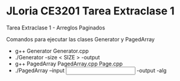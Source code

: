 # JLoria CE3201 Tarea Extraclase 1
Tarea Extraclase 1 - Arreglos Paginados

Comandos para ejecutar las clases Generator y PagedArray
- g++ Generator Generator.cpp
- ./Generator -size < SIZE > -output <OUTPUT>
- g++ PagedArray PagedArray.cpp Page.cpp
- ./PagedArray  –input <INPUT> -output <OUTPUT> -alg <ALGORITMO>
